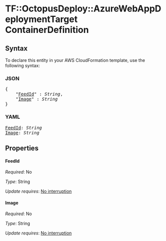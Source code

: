 # TF::OctopusDeploy::AzureWebAppDeploymentTarget ContainerDefinition

## Syntax

To declare this entity in your AWS CloudFormation template, use the following syntax:

### JSON

<pre>
{
    "<a href="#feedid" title="FeedId">FeedId</a>" : <i>String</i>,
    "<a href="#image" title="Image">Image</a>" : <i>String</i>
}
</pre>

### YAML

<pre>
<a href="#feedid" title="FeedId">FeedId</a>: <i>String</i>
<a href="#image" title="Image">Image</a>: <i>String</i>
</pre>

## Properties

#### FeedId

_Required_: No

_Type_: String

_Update requires_: [No interruption](https://docs.aws.amazon.com/AWSCloudFormation/latest/UserGuide/using-cfn-updating-stacks-update-behaviors.html#update-no-interrupt)

#### Image

_Required_: No

_Type_: String

_Update requires_: [No interruption](https://docs.aws.amazon.com/AWSCloudFormation/latest/UserGuide/using-cfn-updating-stacks-update-behaviors.html#update-no-interrupt)

